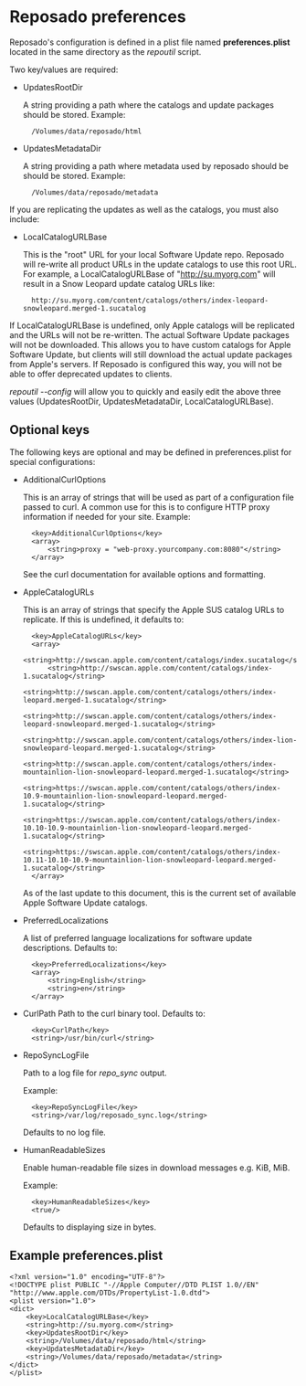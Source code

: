 # Reposado preferences

Reposado's configuration is defined in a plist file named **preferences.plist** located in the same directory as the *repoutil* script.

Two key/values are required:

- UpdatesRootDir
   
	A string providing a path where the catalogs and update packages should be stored. Example: 
	
		/Volumes/data/reposado/html

- UpdatesMetadataDir
    
	A string providing a path where metadata used by reposado should be should be stored. Example: 
		
		/Volumes/data/reposado/metadata

If you are replicating the updates as well as the catalogs, you must also include:

- LocalCatalogURLBase
    
    This is the "root" URL for your local Software Update repo. Reposado will re-write all product URLs in the update catalogs to use this root URL. For example, a LocalCatalogURLBase of "http://su.myorg.com" will result in a Snow Leopard update catalog URLs like:

		http://su.myorg.com/content/catalogs/others/index-leopard-snowleopard.merged-1.sucatalog

If LocalCatalogURLBase is undefined, only Apple catalogs will be replicated and the URLs will not be re-written.  The actual Software Update packages will not be downloaded. This allows you to have custom catalogs for Apple Software Update, but clients will still download the actual update packages from Apple's servers. If Reposado is configured this way, you will not be able to offer deprecated updates to clients.

*repoutil --config* will allow you to quickly and easily edit the above three values (UpdatesRootDir, UpdatesMetadataDir, LocalCatalogURLBase).


## Optional keys


The following keys are optional and may be defined in preferences.plist for special configurations:

- AdditionalCurlOptions
    
    This is an array of strings that will be used as part of a configuration file passed to curl. A common use for this is to configure HTTP proxy information if needed for your site. Example:
    
	    <key>AdditionalCurlOptions</key>
	    <array>
	        <string>proxy = "web-proxy.yourcompany.com:8080"</string>
	    </array>

	See the curl documentation for available options and formatting.

- AppleCatalogURLs

	This is an array of strings that specify the Apple SUS catalog URLs to replicate. If this is undefined, it defaults to:

		<key>AppleCatalogURLs</key>
		<array>
		    <string>http://swscan.apple.com/content/catalogs/index.sucatalog</string>
		    <string>http://swscan.apple.com/content/catalogs/index-1.sucatalog</string>
		    <string>http://swscan.apple.com/content/catalogs/others/index-leopard.merged-1.sucatalog</string>
		    <string>http://swscan.apple.com/content/catalogs/others/index-leopard-snowleopard.merged-1.sucatalog</string>
		    <string>http://swscan.apple.com/content/catalogs/others/index-lion-snowleopard-leopard.merged-1.sucatalog</string>
		    <string>http://swscan.apple.com/content/catalogs/others/index-mountainlion-lion-snowleopard-leopard.merged-1.sucatalog</string>
		    <string>https://swscan.apple.com/content/catalogs/others/index-10.9-mountainlion-lion-snowleopard-leopard.merged-1.sucatalog</string>
		    <string>https://swscan.apple.com/content/catalogs/others/index-10.10-10.9-mountainlion-lion-snowleopard-leopard.merged-1.sucatalog</string>
		    <string>https://swscan.apple.com/content/catalogs/others/index-10.11-10.10-10.9-mountainlion-lion-snowleopard-leopard.merged-1.sucatalog</string>
		</array>

	As of the last update to this document, this is the current set of available Apple Software Update catalogs.

- PreferredLocalizations
    
	A list of preferred language localizations for software update descriptions. Defaults to:
    
	    <key>PreferredLocalizations</key>
	    <array>
	        <string>English</string>
	        <string>en</string>
	    </array>

- CurlPath
    Path to the curl binary tool. Defaults to:

	    <key>CurlPath</key>
	    <string>/usr/bin/curl</string>


- RepoSyncLogFile
    
	Path to a log file for *repo_sync* output.
	
	Example:
    
	    <key>RepoSyncLogFile</key>
	    <string>/var/log/reposado_sync.log</string>
    
	Defaults to no log file.

- HumanReadableSizes

	Enable human-readable file sizes in download messages e.g. KiB, MiB.

	Example:

	    <key>HumanReadableSizes</key>
	    <true/>

	Defaults to displaying size in bytes.


## Example preferences.plist

	<?xml version="1.0" encoding="UTF-8"?>
	<!DOCTYPE plist PUBLIC "-//Apple Computer//DTD PLIST 1.0//EN" "http://www.apple.com/DTDs/PropertyList-1.0.dtd">
	<plist version="1.0">
	<dict>
	    <key>LocalCatalogURLBase</key>
	    <string>http://su.myorg.com</string>
	    <key>UpdatesRootDir</key>
	    <string>/Volumes/data/reposado/html</string>
	    <key>UpdatesMetadataDir</key>
	    <string>/Volumes/data/reposado/metadata</string>
	</dict>
	</plist>